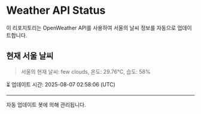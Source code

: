 
# Weather API Status

이 리포지토리는 OpenWeather API를 사용하여 서울의 날씨 정보를 자동으로 업데이트합니다.

## 현재 서울 날씨
> 서울의 현재 날씨: few clouds, 온도: 29.76°C, 습도: 58%

⏳ 업데이트 시간: 2025-08-07 02:58:06 (UTC)

---
자동 업데이트 봇에 의해 관리됩니다.
